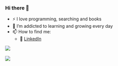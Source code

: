 ### Hi there 👋

<!--
**Danileni/Danileni** is a ✨ _special_ ✨ repository because its `README.md` (this file) appears on your GitHub profile.

Here are some ideas to get you started:

- 🔭 I’m currently working on ...
- 🌱 I’m currently learning ...
- 👯 I’m looking to collaborate on ...
- 🤔 I’m looking for help with ...
- 💬 Ask me about ...
- 📫 How to reach me: ...
- 😄 Pronouns: ...
- ⚡ Fun fact: ...
-->

- :zap: I love programming, searching and books
- 🌱 I’m addicted to learning and growing every day
- 📫 How to find me: 
  - :office: [LinkedIn](https://www.linkedin.com/in/eleni-polikrati-ab0429233)

<a href="https://github.com/anuraghazra/github-readme-stats">
  <img align="center" src="https://github-readme-stats.vercel.app/api/top-langs/?username=Danileni&layout=compact" />
</a><br><br>
<a href="https://github.com/anuraghazra/github-readme-stats">
  <img align="center" src="https://github-readme-stats.vercel.app/api?username=Danileni&count_private=true&show_icons=true&theme=radical&hide_rank=false" />
</a>
